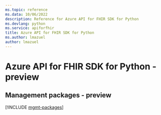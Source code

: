 ```yaml
---
ms.topic: reference
ms.data: 10/06/2022
description: Reference for Azure API for FHIR SDK for Python
ms.devlang: python
ms.service: apiforfhir
title: Azure API for FHIR SDK for Python
ms.author: lmazuel
author: lmazuel
---
```

# Azure API for FHIR SDK for Python - preview

## Management packages - preview
[!INCLUDE [mgmt-packages](api-for-fhir-mgmt-index.md)]

